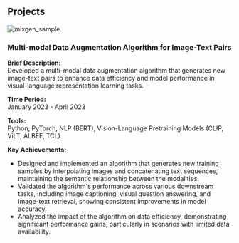 ## Projects
![mixgen_sample](https://github.com/user-attachments/assets/24e5e580-0eec-4a07-a7e0-bb7b9f8fd320)

### Multi-modal Data Augmentation Algorithm for Image-Text Pairs

**Brief Description:**  
Developed a multi-modal data augmentation algorithm that generates new image-text pairs to enhance data efficiency and model performance in visual-language representation learning tasks.

**Time Period:**  
January 2023 - April 2023

**Tools:**  
Python, PyTorch, NLP (BERT), Vision-Language Pretraining Models (CLIP, ViLT, ALBEF, TCL)

**Key Achievements:**
- Designed and implemented an algorithm that generates new training samples by interpolating images and concatenating text sequences, maintaining the semantic relationship between the modalities.
- Validated the algorithm's performance across various downstream tasks, including image captioning, visual question answering, and image-text retrieval, showing consistent improvements in model accuracy.
- Analyzed the impact of the algorithm on data efficiency, demonstrating significant performance gains, particularly in scenarios with limited data availability.
